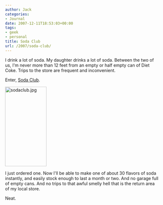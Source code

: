 ```yaml
---
author: Jack
categories:
- Journal
date: 2007-12-11T18:53:03+00:00
tags:
- geek
- personal
title: Soda Club
url: /2007/soda-club/
---
```


I drink a lot of soda. My daughter drinks a lot of soda. Between the two of us, I'm never more than 12 feet from an empty or half empty can of Diet Coke. Trips to the store are frequent and inconvenient.

Enter, [Soda Club][1].

<img src="http://baty.net/files/sodaclub.jpg" alt="sodaclub.jpg" border="0" width="135" height="260" />

I just ordered one. Now I'll be able to make one of about 30 flavors of soda instantly, and easily stock enough to last a month or two. And no garage full of empty cans. And no trips to that awful smelly hell that is the return area of my local store.

Neat.

 [1]: http://www.sodaclubusa.com/default.htm